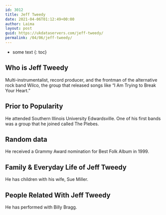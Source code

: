 ```yaml
---
id: 3012
title: Jeff Tweedy
date: 2021-04-06T01:12:49+00:00
author: Laima
layout: post
guid: https://ukdataservers.com/jeff-tweedy/
permalink: /04/06/jeff-tweedy/
---
```


* some text
{: toc}


## Who is Jeff Tweedy
                  
                  
                  
Multi-instrumentalist, record producer, and the frontman of the alternative rock band Wilco, the group that released songs like &#8220;I Am Trying to Break Your Heart.&#8221;
                  
              
            
              
            
                
                
                
## Prior to Popularity
                  
                  
                  
He attended Southern Illinois University Edwardsville. One of his first bands was a group that he joined called The Plebes.
                  
              
            
              
            
                
                
                
## Random data
                  
                  
                  
He received a Grammy Award nomination for Best Folk Album in 1999.
                  
              
            
              
            
                
                
                
## Family & Everyday Life of Jeff Tweedy
                  
                  
                  
He has children with his wife, Sue Miller.
                  
              
            
              
            
                
                
                
## People Related With Jeff Tweedy
                  
                  
                  
He has performed with Billy Bragg.
                  
              
            
              
            
                
              
            
              
              
            
            
              
            
          
          
          